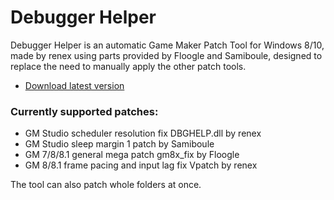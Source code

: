 # Debugger Helper

Debugger Helper is an automatic Game Maker Patch Tool for Windows 8/10, made
by renex using parts provided by Floogle and Samiboule, designed to replace
the need to manually apply the other patch tools.

- [Download latest version](https://github.com/omicronrex/dbghelper/releases/latest)

### Currently supported patches:

- GM Studio scheduler resolution fix DBGHELP.dll by renex
- GM Studio sleep margin 1 patch by Samiboule
- GM 7/8/8.1 general mega patch gm8x_fix by Floogle
- GM 8/8.1 frame pacing and input lag fix Vpatch by renex

The tool can also patch whole folders at once.